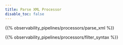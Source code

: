 ```yaml
---
title: Parse XML Processor
disable_toc: false
---
```


{{% observability_pipelines/processors/parse_xml %}}

{{% observability_pipelines/processors/filter_syntax %}}